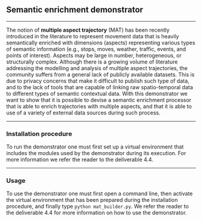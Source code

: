 ## **Semantic enrichment demonstrator**
---
The notion of **multiple aspect trajectory** (MAT) has
been recently introduced in the literature to represent movement
data that is heavily semantically enriched with dimensions
(aspects) representing various types of semantic information (e.g.,
stops, moves, weather, traffic, events, and points of interest).
Aspects may be large in number, heterogeneous, or structurally
complex. Although there is a growing volume of literature
addressing the modelling and analysis of multiple aspect trajectories, 
the community suffers from a general lack of publicly
available datasets. This is due to privacy concerns that make it
difficult to publish such type of data, and to the lack of tools that
are capable of linking raw spatio-temporal data to different types
of semantic contextual data. With this demonstrator we want to show
that it is possible to devise a semantic enrichment processor that is able
to enrich trajectories with multiple aspects, and that it is able to
use of a variety of external data sources during such process.

---

### **Installation procedure**

To run the demonstrator one must first set up a virtual environment that includes the modules used by the demonstrator
during its execution. For more information we refer the reader to the deliverable 4.4.

---

### **Usage**

To use the demonstrator one must first open a command line, then activate the virtual environment
that has been prepared during the installation procedure, and finally type ```python mat_builder.py```.
We refer the reader to the deliverable 4.4 for more information on how to use the demonstrator.
